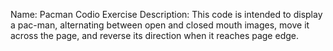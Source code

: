 Name: Pacman Codio Exercise
Description: This code is intended to display a pac-man, alternating between open and closed mouth images, move it across the page, and reverse its direction when it reaches page edge.
